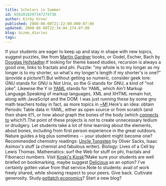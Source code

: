 ```yaml
---
title: Scholars in Summer
id: 6562818297347274736
author: Kirby Urner
published: 2008-06-08T21:22:00.000-07:00
updated: 2008-06-08T22:34:04.274-07:00
blog: bizmo_diaries
tags: 
---
```


If your students are eager to keep up and stay in shape with new topics, suggest puzzles, like from [Martin Gardner](http://mybizmo.blogspot.com/2005/12/heptagons.html) books, or Godel, Escher, Bach by [Douglas Hofstadter](http://mybizmo.blogspot.com/2005/11/posting-via-modem.html).If looking for theme based studies, recursion is always a good one, links to fractals and phi.  Puzzle:  "my whole is to my longer as my longer is to my shorter, so what's my longer's length if my shorter's is one?" (provide a picture?).But without getting so numeric, consider geek lore:  GNU stands for GNU is Not Unix, so the G stands for GNU, a kind of "not joke".  Likewise the Y in [YAML](http://www.yaml.org/) stands for YAML, which Ain't Markup Language.Speaking of markup languages, XML and XHTML remain hot, along with JavaScript and the DOM.  I was just running these by some gnu math teachers today in fact, as more topics in [~M!](http://worldgame.blogspot.com/2007/01/m.html).Here's an idea: obtain Periodic Table data in YAML, either as open source or from scratch (and then share it?), or how about graph the bones of the body (which [connects to](http://www.youtube.com/watch?v=mVoPG9HtYF8) which?).The point of these projects is not to create unnecessary tedium or drudgery.  Let students take a lot of time learning about the elements, about bones, including from first person experience in the great outdoors.  Nature guides a big plus sometimes -- your student might become one?Recommended chemistry readings:  [Uncle Tungsten](http://www.oliversacks.com/tung.htm) by Oliver Sacks, Isaac Asimov's stuff (a chemist and fabulous writer). Biology:  Lives of a Cell by Lewis Thomas.  Mathematics:  surf the Web for stuff on phi, fractals and Fibonacci numbers.  Visit [Koski's Kiosk](http://koskiskiosk.com/)?Make sure your students are well briefed on bookmarking, maybe suggest [Delicious](http://del.icio.us/popular/) as an option?  I've certainly gotten value from that service.Note to students:  avail of work freely shared, while showing respect to your peers.  Give back.  Cultivate generosity.  Study [potlatch economics](http://www.google.com/search?hl=en&q=%22potlatch+economics%22)?  Start a new blog?